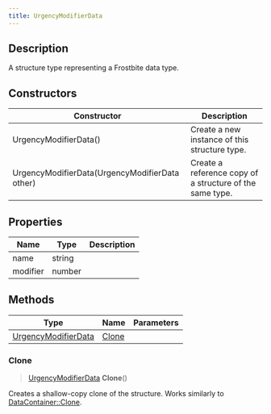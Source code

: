 ```yaml
---
title: UrgencyModifierData
---
```

## Description

A structure type representing a Frostbite data type.

## Constructors

| Constructor                                    | Description                                              |
| ---------------------------------------------- | -------------------------------------------------------- |
| UrgencyModifierData()                          | Create a new instance of this structure type.            |
| UrgencyModifierData(UrgencyModifierData other) | Create a reference copy of a structure of the same type. |

## Properties

| Name     | Type   | Description |
| -------- | ------ | ----------- |
| name     | string |             |
| modifier | number |             |

## Methods

| Type                                       | Name            | Parameters |
| ------------------------------------------ | --------------- | ---------- |
| [UrgencyModifierData](/vext/ref/fb/urgencymodifierdata/) | [Clone](#clone) |            |

### Clone

> [UrgencyModifierData](/vext/ref/fb/urgencymodifierdata/) **Clone**()

Creates a shallow-copy clone of the structure. Works similarly to [DataContainer::Clone](/vext/ref/shared/class/datacontainer#clone).
